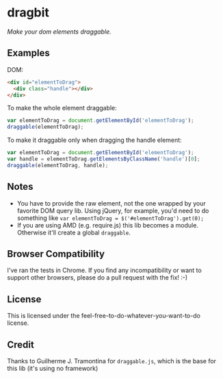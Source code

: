 # dragbit

*Make your dom elements draggable.*

## Examples

DOM:

```html
<div id="elementToDrag">
  <div class="handle"></div>
</div>
```

To make the whole element draggable:

```js
var elementToDrag = document.getElementById('elementToDrag');
draggable(elementToDrag);
```

To make it draggable only when dragging the handle element:

```js
var elementToDrag = document.getElementById('elementToDrag');
var handle = elementToDrag.getElementsByClassName('handle')[0];    
draggable(elementToDrag, handle);
```

## Notes

* You have to provide the raw element, not the one wrapped by your favorite DOM query lib. Using jQuery, for example, you'd need to do something like `var elementToDrag = $('#elementToDrag').get(0);`
* If you are using AMD (e.g. require.js) this lib becomes a module. Otherwise it'll create a global `draggable`.

## Browser Compatibility

I've ran the tests in Chrome. If you find any incompatibility or want to support other browsers, please do a pull request with the fix! :-)

## License
This is licensed under the feel-free-to-do-whatever-you-want-to-do license.

## Credit

Thanks to Guilherme J. Tramontina for `draggable.js`, which is the base for this lib (it's using no framework)
